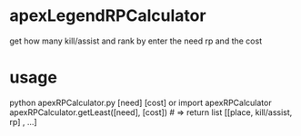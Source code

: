 # apexLegendRPCalculator
get how many kill/assist and rank by enter the need rp and the cost

# usage
python apexRPCalculator.py [need] [cost]
or
import apexRPCalculator
apexRPCalculator.getLeast([need], [cost]) # => return list [[place, kill/assist, rp] , ...]
